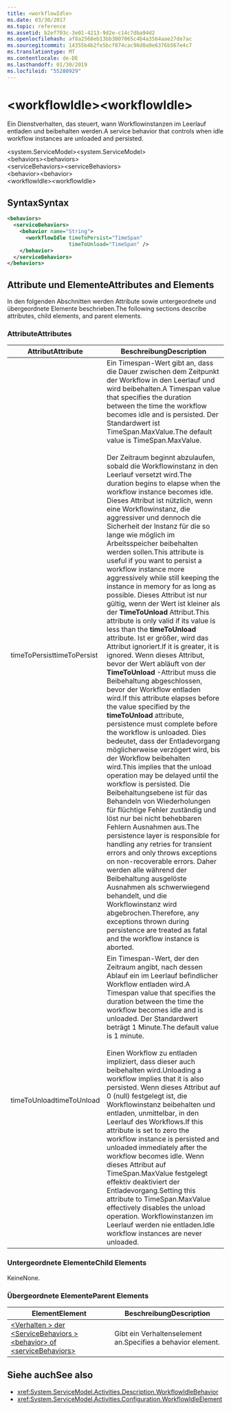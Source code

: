 ```yaml
---
title: <workflowIdle>
ms.date: 03/30/2017
ms.topic: reference
ms.assetid: b2ef703c-3e01-4213-9d2e-c14c7dba94d2
ms.openlocfilehash: af8a2568eb13bb3007065c4b4a3564aae27de7ac
ms.sourcegitcommit: 14355b4b2fe5bcf874cac96d0a9e6376b567e4c7
ms.translationtype: MT
ms.contentlocale: de-DE
ms.lasthandoff: 01/30/2019
ms.locfileid: "55280929"
---
```

# <a name="workflowidle"></a><span data-ttu-id="33af2-101">\<workflowIdle></span><span class="sxs-lookup"><span data-stu-id="33af2-101">\<workflowIdle></span></span>
<span data-ttu-id="33af2-102">Ein Dienstverhalten, das steuert, wann Workflowinstanzen im Leerlauf entladen und beibehalten werden.</span><span class="sxs-lookup"><span data-stu-id="33af2-102">A service behavior that controls when idle workflow instances are unloaded and persisted.</span></span>  
  
<span data-ttu-id="33af2-103">\<system.ServiceModel></span><span class="sxs-lookup"><span data-stu-id="33af2-103">\<system.ServiceModel></span></span>  
<span data-ttu-id="33af2-104">\<behaviors></span><span class="sxs-lookup"><span data-stu-id="33af2-104">\<behaviors></span></span>  
<span data-ttu-id="33af2-105">\<serviceBehaviors></span><span class="sxs-lookup"><span data-stu-id="33af2-105">\<serviceBehaviors></span></span>  
<span data-ttu-id="33af2-106">\<behavior></span><span class="sxs-lookup"><span data-stu-id="33af2-106">\<behavior></span></span>  
<span data-ttu-id="33af2-107">\<workflowIdle></span><span class="sxs-lookup"><span data-stu-id="33af2-107">\<workflowIdle></span></span>  
  
## <a name="syntax"></a><span data-ttu-id="33af2-108">Syntax</span><span class="sxs-lookup"><span data-stu-id="33af2-108">Syntax</span></span>  
  
```xml  
<behaviors>
  <serviceBehaviors>
    <behavior name="String">
      <workflowIdle timeToPersist="TimeSpan" 
                    timeToUnload="TimeSpan" />
    </behavior>
  </serviceBehaviors>
</behaviors>  
```  
  
## <a name="attributes-and-elements"></a><span data-ttu-id="33af2-109">Attribute und Elemente</span><span class="sxs-lookup"><span data-stu-id="33af2-109">Attributes and Elements</span></span>  
 <span data-ttu-id="33af2-110">In den folgenden Abschnitten werden Attribute sowie untergeordnete und übergeordnete Elemente beschrieben.</span><span class="sxs-lookup"><span data-stu-id="33af2-110">The following sections describe attributes, child elements, and parent elements.</span></span>  
  
### <a name="attributes"></a><span data-ttu-id="33af2-111">Attribute</span><span class="sxs-lookup"><span data-stu-id="33af2-111">Attributes</span></span>  
  
|<span data-ttu-id="33af2-112">Attribut</span><span class="sxs-lookup"><span data-stu-id="33af2-112">Attribute</span></span>|<span data-ttu-id="33af2-113">Beschreibung</span><span class="sxs-lookup"><span data-stu-id="33af2-113">Description</span></span>|  
|---------------|-----------------|  
|<span data-ttu-id="33af2-114">timeToPersist</span><span class="sxs-lookup"><span data-stu-id="33af2-114">timeToPersist</span></span>|<span data-ttu-id="33af2-115">Ein Timespan-Wert gibt an, dass die Dauer zwischen dem Zeitpunkt der Workflow in den Leerlauf und wird beibehalten.</span><span class="sxs-lookup"><span data-stu-id="33af2-115">A Timespan value that specifies the duration between the time the workflow becomes idle and is persisted.</span></span> <span data-ttu-id="33af2-116">Der Standardwert ist TimeSpan.MaxValue.</span><span class="sxs-lookup"><span data-stu-id="33af2-116">The default value is TimeSpan.MaxValue.</span></span><br /><br /> <span data-ttu-id="33af2-117">Der Zeitraum beginnt abzulaufen, sobald die Workflowinstanz in den Leerlauf versetzt wird.</span><span class="sxs-lookup"><span data-stu-id="33af2-117">The duration begins to elapse when the workflow instance becomes idle.</span></span> <span data-ttu-id="33af2-118">Dieses Attribut ist nützlich, wenn eine Workflowinstanz, die aggressiver und dennoch die Sicherheit der Instanz für die so lange wie möglich im Arbeitsspeicher beibehalten werden sollen.</span><span class="sxs-lookup"><span data-stu-id="33af2-118">This attribute  is useful if you want to persist a workflow instance more aggressively while still keeping the instance in memory for as long as possible.</span></span> <span data-ttu-id="33af2-119">Dieses Attribut ist nur gültig, wenn der Wert ist kleiner als der **TimeToUnload** Attribut.</span><span class="sxs-lookup"><span data-stu-id="33af2-119">This attribute  is only valid if its value is less than the **timeToUnload** attribute.</span></span> <span data-ttu-id="33af2-120">Ist er größer, wird das Attribut ignoriert.</span><span class="sxs-lookup"><span data-stu-id="33af2-120">If it is greater, it is ignored.</span></span> <span data-ttu-id="33af2-121">Wenn dieses Attribut, bevor der Wert abläuft von der **TimeToUnload** -Attribut muss die Beibehaltung abgeschlossen, bevor der Workflow entladen wird.</span><span class="sxs-lookup"><span data-stu-id="33af2-121">If this attribute elapses before the value specified by the **timeToUnload** attribute, persistence must complete before the workflow is unloaded.</span></span> <span data-ttu-id="33af2-122">Dies bedeutet, dass der Entladevorgang möglicherweise verzögert wird, bis der Workflow beibehalten wird.</span><span class="sxs-lookup"><span data-stu-id="33af2-122">This implies that the unload operation may be delayed until the workflow is persisted.</span></span> <span data-ttu-id="33af2-123">Die Beibehaltungsebene ist für das Behandeln von Wiederholungen für flüchtige Fehler zuständig und löst nur bei nicht behebbaren Fehlern Ausnahmen aus.</span><span class="sxs-lookup"><span data-stu-id="33af2-123">The persistence layer is responsible for handling any retries for transient errors and only throws exceptions on non-recoverable errors.</span></span> <span data-ttu-id="33af2-124">Daher werden alle während der Beibehaltung ausgelöste Ausnahmen als schwerwiegend behandelt, und die Workflowinstanz wird abgebrochen.</span><span class="sxs-lookup"><span data-stu-id="33af2-124">Therefore, any exceptions thrown during persistence are treated as fatal and the workflow instance is aborted.</span></span>|  
|<span data-ttu-id="33af2-125">timeToUnload</span><span class="sxs-lookup"><span data-stu-id="33af2-125">timeToUnload</span></span>|<span data-ttu-id="33af2-126">Ein Timespan-Wert, der den Zeitraum angibt, nach dessen Ablauf ein im Leerlauf befindlicher Workflow entladen wird.</span><span class="sxs-lookup"><span data-stu-id="33af2-126">A Timespan value that specifies the duration between the time the workflow becomes idle and is unloaded.</span></span> <span data-ttu-id="33af2-127">Der Standardwert beträgt 1 Minute.</span><span class="sxs-lookup"><span data-stu-id="33af2-127">The default value is 1 minute.</span></span><br /><br /> <span data-ttu-id="33af2-128">Einen Workflow zu entladen impliziert, dass dieser auch beibehalten wird.</span><span class="sxs-lookup"><span data-stu-id="33af2-128">Unloading a workflow implies that it is also persisted.</span></span> <span data-ttu-id="33af2-129">Wenn dieses Attribut auf 0 (null) festgelegt ist, die Workflowinstanz beibehalten und entladen, unmittelbar, in den Leerlauf des Workflows.</span><span class="sxs-lookup"><span data-stu-id="33af2-129">If this attribute is set to zero the workflow instance is persisted and unloaded immediately after the workflow becomes idle.</span></span> <span data-ttu-id="33af2-130">Wenn dieses Attribut auf TimeSpan.MaxValue festgelegt effektiv deaktiviert der Entladevorgang.</span><span class="sxs-lookup"><span data-stu-id="33af2-130">Setting this attribute to TimeSpan.MaxValue effectively disables the unload operation.</span></span> <span data-ttu-id="33af2-131">Workflowinstanzen im Leerlauf werden nie entladen.</span><span class="sxs-lookup"><span data-stu-id="33af2-131">Idle workflow instances are never unloaded.</span></span>|  
  
### <a name="child-elements"></a><span data-ttu-id="33af2-132">Untergeordnete Elemente</span><span class="sxs-lookup"><span data-stu-id="33af2-132">Child Elements</span></span>  
 <span data-ttu-id="33af2-133">Keine</span><span class="sxs-lookup"><span data-stu-id="33af2-133">None.</span></span>  
  
### <a name="parent-elements"></a><span data-ttu-id="33af2-134">Übergeordnete Elemente</span><span class="sxs-lookup"><span data-stu-id="33af2-134">Parent Elements</span></span>  
  
|<span data-ttu-id="33af2-135">Element</span><span class="sxs-lookup"><span data-stu-id="33af2-135">Element</span></span>|<span data-ttu-id="33af2-136">Beschreibung</span><span class="sxs-lookup"><span data-stu-id="33af2-136">Description</span></span>|  
|-------------|-----------------|  
|[<span data-ttu-id="33af2-137">\<Verhalten > der \<ServiceBehaviors ></span><span class="sxs-lookup"><span data-stu-id="33af2-137">\<behavior> of \<serviceBehaviors></span></span>](../../../../../docs/framework/configure-apps/file-schema/windows-workflow-foundation/behavior-of-servicebehaviors-of-workflow.md)|<span data-ttu-id="33af2-138">Gibt ein Verhaltenselement an.</span><span class="sxs-lookup"><span data-stu-id="33af2-138">Specifies a behavior element.</span></span>|  
  
## <a name="see-also"></a><span data-ttu-id="33af2-139">Siehe auch</span><span class="sxs-lookup"><span data-stu-id="33af2-139">See also</span></span>
- <xref:System.ServiceModel.Activities.Description.WorkflowIdleBehavior>
- <xref:System.ServiceModel.Activities.Configuration.WorkflowIdleElement>
